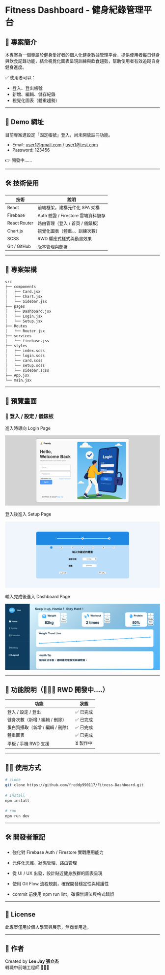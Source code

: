 # Fitness Dashboard - 健身紀錄管理平台

## 📌 專案簡介

本專案為一個專屬於健身愛好者的個人化健身數據管理平台，提供使用者每日健身與飲食記錄功能，結合視覺化圖表呈現訓練與飲食趨勢，幫助使用者有效追蹤自身健身進度。

✅ 使用者可以：

- 登入、登出帳號
- 新增、編輯、儲存紀錄
- 視覺化圖表（體重趨勢）

---

## 🚀 Demo 網址

目前專案進設定「固定帳號」登入，尚未開放註冊功能。

- Email: user1@gmail.com / user1@test.com
- Password: 123456

👉 開發中...... <!--[Fitness Dashboard Demo]() 這裡之後補上網址 -->

---

## 🛠️ 技術使用

| 技術         | 說明                               |
| ------------ | ---------------------------------- |
| React        | 前端框架，建構元件化 SPA 架構      |
| Firebase     | Auth 驗證 / Firestore 雲端資料儲存 |
| React Router | 路由管理（登入 / 首頁 / 儀錶板）   |
| Chart.js     | 視覺化圖表（體重、、訓練次數）     |
| SCSS         | RWD 響應式樣式與動畫效果           |
| Git / GitHub | 版本管理與部署                     |

---

## 📂 專案架構

```
src
├── components
│   ├── Card.jsx
│   ├── Chart.jsx
│   └── Sidebar.jsx
├── pages
│   ├── Dashboard.jsx
│   └── Login.jsx
│   └── Setup.jsx
├── Routes
│   └── Router.jsx
├── services
│   └── firebase.jss
├── styles
│   ├── index.scss
│   └── login.scss
│   └── card.scss
│   └── setup.scss
│   └── sidebar.scss
├── App.jsx
└── main.jsx
```

---

## 📸 預覽畫面

### 🔐 登入 / 設定 / 儀錶板

進入時導向 Login Page

![Login Page](./public/assets/Login-intro.png)

登入後進入 Setup Page

![Setup Page](./public/assets/Setup.png)

輸入完成後進入 Dashboard Page

![Dashboard Page](./public/assets/Dashboard.png)

---

## 🔑 功能說明（🧑🏻‍💻 RWD 開發中....）

| 功能                             | 狀態      |
| -------------------------------- | --------- |
| 登入 / 設定 / 登出               | ✅ 已完成 |
| 健身次數（新增 / 編輯 / 刪除）   | ✅ 已完成 |
| 蛋白質攝取（新增 / 編輯 / 刪除） | ✅ 已完成 |
| 體重圖表                         | ✅ 已完成 |
| 平板 / 手機 RWD 支援             | ⏳ 製作中 |

---

## 🧑‍💻 使用方式

```bash
# clone
git clone https://github.com/freddy990117/Fitness-Dashboard.git

# install
npm install

# run
npm run dev
```

---

## 🛠 開發者筆記

- 強化對 Firebase Auth / Firestore 實戰應用能力
- 元件化思維、狀態管理、路由管理
- 從 UI / UX 出發，設計貼近健身族群的圖表呈現
- 使用 Git Flow 流程規劃，確保開發穩定性與維護性

- commit 前使用 npm run lint，確保無語法與格式錯誤

---

## 📃 License

此專案僅用於個人學習與展示，無商業用途。

---

## 🙌 作者

Created by **Lee Jay 張立杰**  
轉職中前端工程師 🧑🏻‍💻
